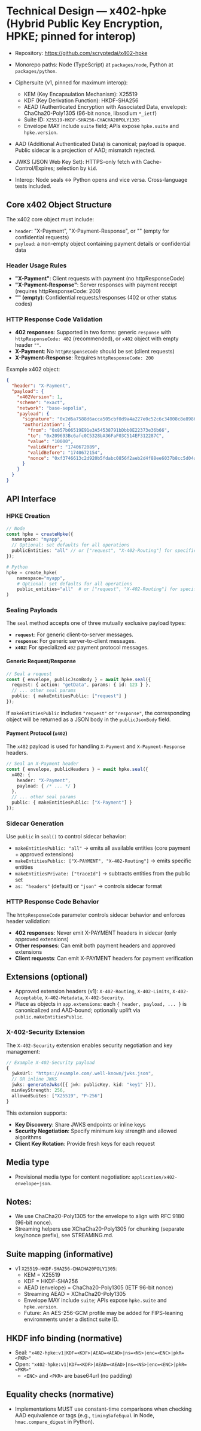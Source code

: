 # Technical Design — x402-hpke (Hybrid Public Key Encryption, HPKE; pinned for interop)

- Repository: https://github.com/scryptedai/x402-hpke
- Monorepo paths: Node (TypeScript) at `packages/node`, Python at `packages/python`.

- Ciphersuite (v1, pinned for maximum interop):
  - KEM (Key Encapsulation Mechanism): X25519
  - KDF (Key Derivation Function): HKDF-SHA256
  - AEAD (Authenticated Encryption with Associated Data, envelope): ChaCha20-Poly1305 (96-bit nonce, libsodium `*_ietf`)
  - Suite ID: `X25519-HKDF-SHA256-CHACHA20POLY1305`
  - Envelope MAY include `suite` field; APIs expose `hpke.suite` and `hpke.version`.
- AAD (Additional Authenticated Data) is canonical; payload is opaque. Public sidecar is a projection of AAD; mismatch rejected.
- JWKS (JSON Web Key Set): HTTPS-only fetch with Cache-Control/Expires; selection by `kid`.
- Interop: Node seals ↔ Python opens and vice versa. Cross-language tests included.

## Core x402 Object Structure

The x402 core object must include:
- `header`: "X-Payment", "X-Payment-Response", or "" (empty for confidential requests)
- `payload`: a non-empty object containing payment details or confidential data

### Header Usage Rules

- **"X-Payment"**: Client requests with payment (no httpResponseCode)
- **"X-Payment-Response"**: Server responses with payment receipt (requires httpResponseCode: 200)
- **"" (empty)**: Confidential requests/responses (402 or other status codes)

### HTTP Response Code Validation

- **402 responses**: Supported in two forms: generic `response` with `httpResponseCode: 402` (recommended), or `x402` object with empty header `""`.
- **X-Payment**: No `httpResponseCode` should be set (client requests)
- **X-Payment-Response**: Requires `httpResponseCode: 200`

Example x402 object:
```json
{
  "header": "X-Payment",
  "payload": {
    "x402Version": 1,
    "scheme": "exact",
    "network": "base-sepolia",
    "payload": {
      "signature": "0x2d6a7588d6acca505cbf0d9a4a227e0c52c6c34008c8e8986a1283259764173608a2ce6496642e377d6da8dbbf5836e9bd15092f9ecab05ded3d6293af148b571c",
      "authorization": {
        "from": "0x857b06519E91e3A54538791bDbb0E22373e36b66",
        "to": "0x209693Bc6afc0C5328bA36FaF03C514EF312287C",
        "value": "10000",
        "validAfter": "1740672089",
        "validBefore": "1740672154",
        "nonce": "0xf3746613c2d920b5fdabc0856f2aeb2d4f88ee6037b8cc5d04a71a4462f13480"
      }
    }
  }
}
```

## API Interface

### HPKE Creation

```typescript
// Node
const hpke = createHpke({
  namespace: "myapp",
  // Optional: set defaults for all operations
  publicEntities: "all" // or ["request", "X-402-Routing"] for specific entities
});
```

```python
# Python
hpke = create_hpke(
    namespace="myapp",
    # Optional: set defaults for all operations
    public_entities="all"  # or ["request", "X-402-Routing"] for specific entities
)
```

### Sealing Payloads

The `seal` method accepts one of three mutually exclusive payload types:

- **`request`**: For generic client-to-server messages.
- **`response`**: For generic server-to-client messages.
- **`x402`**: For specialized `402` payment protocol messages.

#### Generic Request/Response

```typescript
// Seal a request
const { envelope, publicJsonBody } = await hpke.seal({
  request: { action: "getData", params: { id: 123 } },
  // ... other seal params
  public: { makeEntitiesPublic: ["request"] }
});
```

If `makeEntitiesPublic` includes `"request"` or `"response"`, the corresponding object will be returned as a JSON body in the `publicJsonBody` field.

#### Payment Protocol (`x402`)

The `x402` payload is used for handling `X-Payment` and `X-Payment-Response` headers.

```typescript
// Seal an X-Payment header
const { envelope, publicHeaders } = await hpke.seal({
  x402: {
    header: "X-Payment",
    payload: { /* ... */ }
  },
  // ... other seal params
  public: { makeEntitiesPublic: ["X-Payment"] }
});
```

### Sidecar Generation

Use `public` in `seal()` to control sidecar behavior:

- `makeEntitiesPublic: "all"` → emits all available entities (core payment + approved extensions)
- `makeEntitiesPublic: ["X-PAYMENT", "X-402-Routing"]` → emits specific entities
- `makeEntitiesPrivate: ["traceId"]` → subtracts entities from the public set
- `as: "headers"` (default) or `"json"` → controls sidecar format

### HTTP Response Code Behavior

The `httpResponseCode` parameter controls sidecar behavior and enforces header validation:

- **402 responses**: Never emit X-PAYMENT headers in sidecar (only approved extensions)
- **Other responses**: Can emit both payment headers and approved extensions
- **Client requests**: Can emit X-PAYMENT headers for payment verification

## Extensions (optional)

- Approved extension headers (v1): `X-402-Routing`, `X-402-Limits`, `X-402-Acceptable`, `X-402-Metadata`, `X-402-Security`.
- Place as objects in `app.extensions`: each `{ header, payload, ... }` is canonicalized and AAD-bound; optionally uplift via `public.makeEntitiesPublic`.

### X-402-Security Extension

The `X-402-Security` extension enables security negotiation and key management:

```typescript
// Example X-402-Security payload
{
  jwksUrl: "https://example.com/.well-known/jwks.json",
  // OR inline JWKS
  jwks: generateJwks([{ jwk: publicKey, kid: "key1" }]),
  minKeyStrength: 256,
  allowedSuites: ["X25519", "P-256"]
}
```

This extension supports:
- **Key Discovery**: Share JWKS endpoints or inline keys
- **Security Negotiation**: Specify minimum key strength and allowed algorithms
- **Client Key Rotation**: Provide fresh keys for each request

## Media type

- Provisional media type for content negotiation: `application/x402-envelope+json`.

## Notes:

- We use ChaCha20-Poly1305 for the envelope to align with RFC 9180 (96-bit nonce).
- Streaming helpers use XChaCha20-Poly1305 for chunking (separate key/nonce prefix), see STREAMING.md.

## Suite mapping (informative)

- v1 `X25519-HKDF-SHA256-CHACHA20POLY1305`:
  - KEM = X25519
  - KDF = HKDF-SHA256
  - AEAD (envelope) = ChaCha20-Poly1305 (IETF 96-bit nonce)
  - Streaming AEAD = XChaCha20-Poly1305
  - Envelope MAY include `suite`; APIs expose `hpke.suite` and `hpke.version`.
  - Future: An AES-256-GCM profile may be added for FIPS-leaning environments under a distinct suite ID.

## HKDF info binding (normative)

- Seal: `"x402-hpke:v1|KDF=<KDF>|AEAD=<AEAD>|ns=<NS>|enc=<ENC>|pkR=<PKR>"`
- Open: `"x402-hpke:v1|KDF=<KDF>|AEAD=<AEAD>|ns=<NS>|enc=<ENC>|pkR=<PKR>"`
  - `<ENC>` and `<PKR>` are base64url (no padding)

## Equality checks (normative)

- Implementations MUST use constant-time comparisons when checking AAD equivalence or tags (e.g., `timingSafeEqual` in Node, `hmac.compare_digest` in Python).
